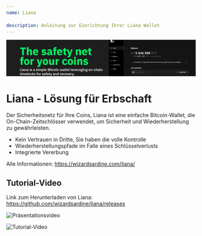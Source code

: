 ```yaml
---
name: Liana

description: Anleitung zur Einrichtung Ihrer Liana Wallet
---
```


![cover](assets/cover.jpeg)

# Liana - Lösung für Erbschaft

Der Sicherheitsnetz für Ihre Coins, Liana ist eine einfache Bitcoin-Wallet, die On-Chain-Zeitschlösser verwendet, um Sicherheit und Wiederherstellung zu gewährleisten.

- Kein Vertrauen in Dritte, Sie haben die volle Kontrolle
- Wiederherstellungspfade im Falle eines Schlüsselverlusts
- Integrierte Vererbung

Alle Informationen: https://wizardsardine.com/liana/

## Tutorial-Video

Link zum Herunterladen von Liana: https://github.com/wizardsardine/liana/releases

![Präsentationsvideo](https://youtu.be/siuLmQo1lM8)

![Tutorial-Video](https://youtu.be/JrG4WMVPZDQ)
